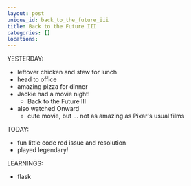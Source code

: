 ```yaml
---
layout: post
unique_id: back_to_the_future_iii
title: Back to the Future III
categories: []
locations: 
---
```


YESTERDAY:
* leftover chicken and stew for lunch
* head to office
* amazing pizza for dinner
* Jackie had a movie night!
  * Back to the Future III
* also watched Onward
  * cute movie, but ... not as amazing as Pixar's usual films

TODAY:
* fun little code red issue and resolution
* played legendary!

LEARNINGS:
* flask

